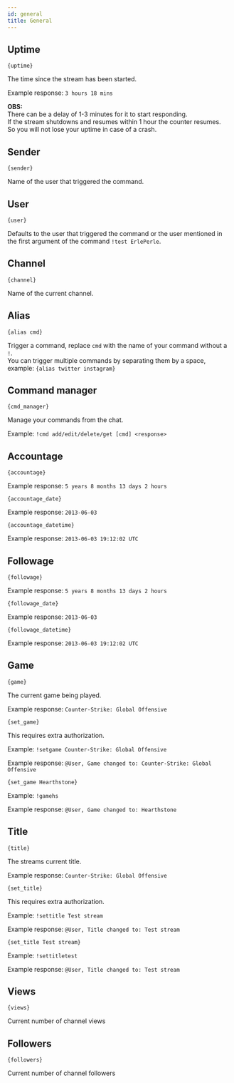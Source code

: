 ```yaml
---
id: general
title: General
---
```


## Uptime

`{uptime}`

The time since the stream has been started.

Example response: `3 hours 18 mins`

**OBS:**  
There can be a delay of 1-3 minutes for it to start responding.  
If the stream shutdowns and resumes within 1 hour the counter resumes.  
So you will not lose your uptime in case of a crash. 

## Sender

`{sender}`

Name of the user that triggered the command.

## User

`{user}`

Defaults to the user that triggered the command or the user mentioned in the first argument of the command `!test ErlePerle`.

## Channel

`{channel}`

Name of the current channel.

## Alias

`{alias cmd}`

Trigger a command, replace `cmd` with the name of your command without a `!`.  
You can trigger multiple commands by separating them by a space, example: `{alias twitter instagram}`

## Command manager

`{cmd_manager}`

Manage your commands from the chat.

Example: `!cmd add/edit/delete/get [cmd] <response>`

## Accountage

`{accountage}`

Example response: `5 years 8 months 13 days 2 hours`

`{accountage_date}`

Example response: `2013-06-03`

`{accountage_datetime}`

Example response: `2013-06-03 19:12:02 UTC`


## Followage

`{followage}`

Example response: `5 years 8 months 13 days 2 hours`

`{followage_date}`

Example response: `2013-06-03`

`{followage_datetime}`

Example response: `2013-06-03 19:12:02 UTC`

## Game

`{game}`

The current game being played.

Example response: `Counter-Strike: Global Offensive`

`{set_game}`

This requires extra authorization. 

Example: `!setgame Counter-Strike: Global Offensive`

Example response: `@User, Game changed to: Counter-Strike: Global Offensive`

`{set_game Hearthstone}`

Example: `!gamehs`

Example response: `@User, Game changed to: Hearthstone`

## Title

`{title}`

The streams current title.

Example response: `Counter-Strike: Global Offensive`

`{set_title}`

This requires extra authorization. 

Example: `!settitle Test stream`

Example response: `@User, Title changed to: Test stream`

`{set_title Test stream}`

Example: `!settitletest`

Example response: `@User, Title changed to: Test stream`

## Views

`{views}`

Current number of channel views

## Followers

`{followers}`

Current number of channel followers